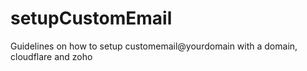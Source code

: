 # setupCustomEmail
Guidelines on how to setup customemail@yourdomain with a domain, cloudflare and zoho
